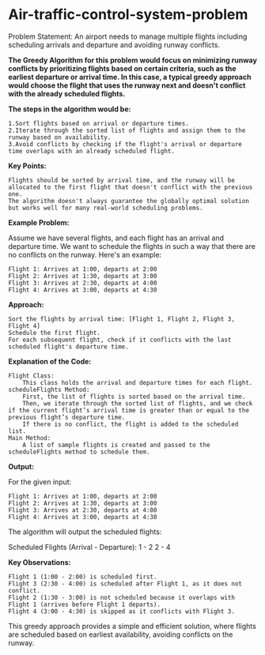 # Air-traffic-control-system-problem
Problem Statement: An airport needs to manage multiple flights including scheduling arrivals and departure and avoiding runway conflicts.

**The Greedy Algorithm for this problem would focus on minimizing runway conflicts by prioritizing flights based on certain criteria, such as the earliest departure or arrival time. In this case, a typical greedy approach would choose the flight that uses the runway next and doesn't conflict with the already scheduled flights.**

**The steps in the algorithm would be:**

    1.Sort flights based on arrival or departure times.
    2.Iterate through the sorted list of flights and assign them to the runway based on availability.
    3.Avoid conflicts by checking if the flight's arrival or departure time overlaps with an already scheduled flight.

**Key Points:**

    Flights should be sorted by arrival time, and the runway will be allocated to the first flight that doesn't conflict with the previous one.
    The algorithm doesn't always guarantee the globally optimal solution but works well for many real-world scheduling problems.

**Example Problem:**

Assume we have several flights, and each flight has an arrival and departure time. We want to schedule the flights in such a way that there are no conflicts on the runway. Here's an example:

    Flight 1: Arrives at 1:00, departs at 2:00
    Flight 2: Arrives at 1:30, departs at 3:00
    Flight 3: Arrives at 2:30, departs at 4:00
    Flight 4: Arrives at 3:00, departs at 4:30

**Approach:**

    Sort the flights by arrival time: [Flight 1, Flight 2, Flight 3, Flight 4]
    Schedule the first flight.
    For each subsequent flight, check if it conflicts with the last scheduled flight's departure time.

**Explanation of the Code:**

    Flight Class:
        This class holds the arrival and departure times for each flight.
    scheduleFlights Method:
        First, the list of flights is sorted based on the arrival time.
        Then, we iterate through the sorted list of flights, and we check if the current flight’s arrival time is greater than or equal to the previous flight’s departure time.
        If there is no conflict, the flight is added to the scheduled list.
    Main Method:
        A list of sample flights is created and passed to the scheduleFlights method to schedule them.

**Output:**

For the given input:

    Flight 1: Arrives at 1:00, departs at 2:00
    Flight 2: Arrives at 1:30, departs at 3:00
    Flight 3: Arrives at 2:30, departs at 4:00
    Flight 4: Arrives at 3:00, departs at 4:30

The algorithm will output the scheduled flights:

Scheduled Flights (Arrival - Departure):
1 - 2
2 - 4

**Key Observations:**

    Flight 1 (1:00 - 2:00) is scheduled first.
    Flight 3 (2:30 - 4:00) is scheduled after Flight 1, as it does not conflict.
    Flight 2 (1:30 - 3:00) is not scheduled because it overlaps with Flight 1 (arrives before Flight 1 departs).
    Flight 4 (3:00 - 4:30) is skipped as it conflicts with Flight 3.

This greedy approach provides a simple and efficient solution, where flights are scheduled based on earliest availability, avoiding conflicts on the runway.
